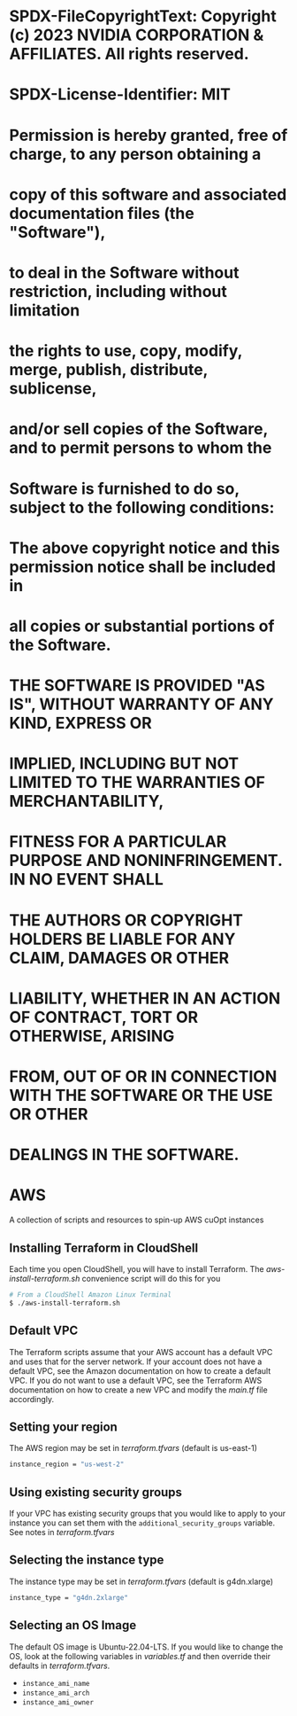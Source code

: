 # SPDX-FileCopyrightText: Copyright (c) 2023 NVIDIA CORPORATION & AFFILIATES. All rights reserved.
# SPDX-License-Identifier: MIT

# Permission is hereby granted, free of charge, to any person obtaining a
# copy of this software and associated documentation files (the "Software"),
# to deal in the Software without restriction, including without limitation
# the rights to use, copy, modify, merge, publish, distribute, sublicense,
# and/or sell copies of the Software, and to permit persons to whom the
# Software is furnished to do so, subject to the following conditions:

# The above copyright notice and this permission notice shall be included in
# all copies or substantial portions of the Software.

# THE SOFTWARE IS PROVIDED "AS IS", WITHOUT WARRANTY OF ANY KIND, EXPRESS OR
# IMPLIED, INCLUDING BUT NOT LIMITED TO THE WARRANTIES OF MERCHANTABILITY,
# FITNESS FOR A PARTICULAR PURPOSE AND NONINFRINGEMENT. IN NO EVENT SHALL
# THE AUTHORS OR COPYRIGHT HOLDERS BE LIABLE FOR ANY CLAIM, DAMAGES OR OTHER
# LIABILITY, WHETHER IN AN ACTION OF CONTRACT, TORT OR OTHERWISE, ARISING
# FROM, OUT OF OR IN CONNECTION WITH THE SOFTWARE OR THE USE OR OTHER
# DEALINGS IN THE SOFTWARE.

# AWS
A collection of scripts and resources to spin-up AWS cuOpt instances

## Installing Terraform in CloudShell

Each time you open CloudShell, you will have to install Terraform.
The *aws-install-terraform.sh* convenience script will do this for you
```bash
# From a CloudShell Amazon Linux Terminal
$ ./aws-install-terraform.sh
```

## Default VPC

The Terraform scripts assume that your AWS account has a default VPC and
uses that for the server network. If your account does not have a default VPC,
see the Amazon documentation on how to create a default VPC.
If you do not want to use a default VPC, see the Terraform AWS documentation
on how to create a new VPC and modify the *main.tf* file accordingly.

## Setting your region

The AWS region may be set in *terraform.tfvars* (default is us-east-1)
```bash
instance_region = "us-west-2"
```

## Using existing security groups

If your VPC has existing security groups that  you would like to apply to your instance
you can set them with the `additional_security_groups` variable. See notes in *terraform.tfvars*

## Selecting the instance type

The instance type may be set in *terraform.tfvars* (default is g4dn.xlarge)
```bash
instance_type = "g4dn.2xlarge"
```

## Selecting an OS Image

The default OS image is Ubuntu-22.04-LTS. If you would like to change the OS,
look at the following variables in *variables.tf* and then override
their defaults in *terraform.tfvars*.

* `instance_ami_name`
* `instance_ami_arch`
* `instance_ami_owner`



